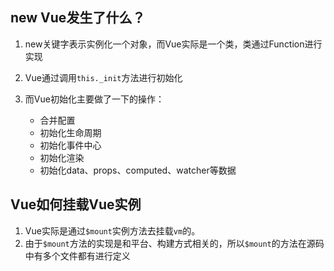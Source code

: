 ## new Vue发生了什么？

1. new关键字表示实例化一个对象，而Vue实际是一个类，类通过Function进行实现

2. Vue通过调用`this._init`方法进行初始化

3. 而Vue初始化主要做了一下的操作：

   - 合并配置
   - 初始化生命周期
   - 初始化事件中心
   - 初始化渲染
   - 初始化data、props、computed、watcher等数据

   

## Vue如何挂载Vue实例

1. Vue实际是通过`$mount`实例方法去挂载`vm`的。
2. 由于`$mount`方法的实现是和平台、构建方式相关的，所以`$mount`的方法在源码中有多个文件都有进行定义

